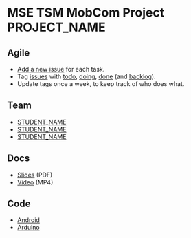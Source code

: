 # MSE TSM MobCom Project PROJECT_NAME

## Agile
* [Add a new issue](../../issues/new) for each task.
* Tag [issues]() with [todo](), [doing](), [done]() (and [backlog]()).
* Update tags once a week, to keep track of who does what.

## Team
* [STUDENT_NAME](https://github.com/USER_NAME)
* [STUDENT_NAME](https://github.com/USER_NAME)
* [STUDENT_NAME](https://github.com/USER_NAME)

## Docs
* [Slides](Docs/Slides.pdf) (PDF)
* [Video](Docs/Video.mp4) (MP4)

## Code
* [Android](Android)
* [Arduino](Arduino)
